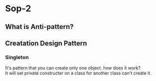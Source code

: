# Sop-2

## What is Anti-pattern?


## Creatation Design Pattern
### Singleton
It's pattern that you can create only one object. how does it work?  
It will set private constructer on a class for another class can't create it.  

